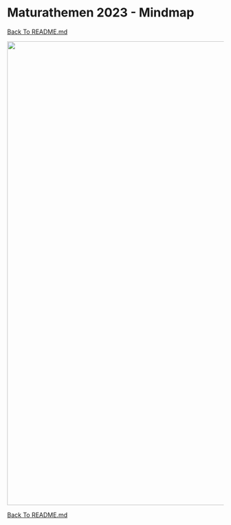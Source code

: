 # Maturathemen 2023 - Mindmap

[Back To README.md][back]

<img src="http://plantuml.unterrainer.info/plantuml/proxy?cache=no&src=https://raw.githubusercontent.com/UnterrainerInformatik/htl/master/iuml/2022-Referatsthemen.iuml?" alt="" width="1080" />

[Back To README.md][back]

[back]: https://github.com/UnterrainerInformatik/htl